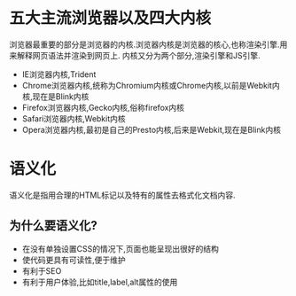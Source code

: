 # 五大主流浏览器以及四大内核
浏览器最重要的部分是浏览器的内核.浏览器内核是浏览器的核心,也称渲染引擎.用来解释网页语法并渲染到网页上.
内核又分为两个部分,渲染引擎和JS引擎.
+ IE浏览器内核,Trident
+ Chrome浏览器内核,统称为Chromium内核或Chrome内核,以前是Webkit内核,现在是Blink内核
+ Firefox浏览器内核,Gecko内核,俗称firefox内核
+ Safari浏览器内核,Webkit内核
+ Opera浏览器内核,最初是自己的Presto内核,后来是Webkit,现在是Blink内核
# 语义化
语义化是指用合理的HTML标记以及特有的属性去格式化文档内容.
## 为什么要语义化?
+ 在没有单独设置CSS的情况下,页面也能呈现出很好的结构
+ 使代码更具有可读性,便于维护
+ 有利于SEO
+ 有利于用户体验,比如title,label,alt属性的使用